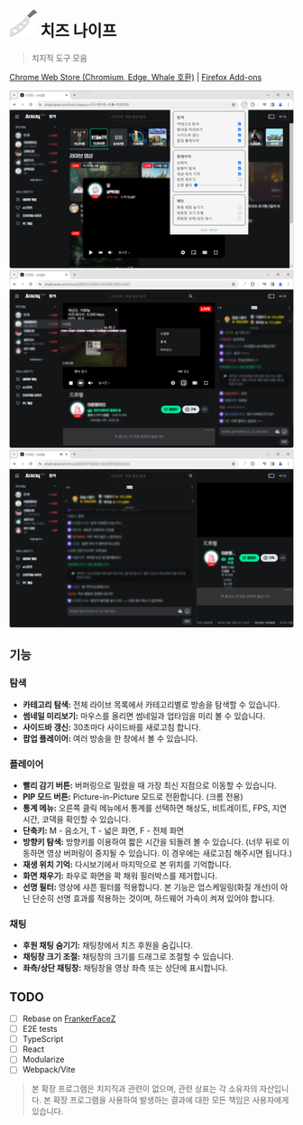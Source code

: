 # ![로고](./icon48.png) 치즈 나이프

> 치지직 도구 모음

[Chrome Web Store (Chromium, Edge, Whale 호환)](https://chromewebstore.google.com/detail/nfkfgkkhgglkgnlppncolmpekidapkjh) | [Firefox Add-ons](https://addons.mozilla.org/addon/%EC%B9%98%EC%A6%88-%EB%82%98%EC%9D%B4%ED%94%84-%EC%B9%98%EC%A7%80%EC%A7%81-%EB%8F%84%EA%B5%AC-%EB%AA%A8%EC%9D%8C/)

![스크린샷 1](./images/1.png)
![스크린샷 2](./images/2.png)
![스크린샷 3](./images/3.png)

## 기능

### 탐색

- **카테고리 탐색:** 전체 라이브 목록에서 카테고리별로 방송을 탐색할 수 있습니다.
- **썸네일 미리보기:** 마우스를 올리면 썸네일과 업타임을 미리 볼 수 있습니다.
- **사이드바 갱신:** 30초마다 사이드바를 새로고침 합니다.
- **팝업 플레이어:** 여러 방송을 한 창에서 볼 수 있습니다.

### 플레이어

- **빨리 감기 버튼:** 버퍼링으로 밀렸을 때 가장 최신 지점으로 이동할 수 있습니다.
- **PIP 모드 버튼:** Picture-in-Picture 모드로 전환합니다. (크롬 전용)
- **통계 메뉴:** 오른쪽 클릭 메뉴에서 통계를 선택하면 해상도, 비트레이트, FPS, 지연시간, 코덱을 확인할 수 있습니다.
- **단축키:** M - 음소거, T - 넓은 화면, F - 전체 화면
- **방향키 탐색:** 방향키를 이용하여 짧은 시간을 되돌려 볼 수 있습니다. (너무 뒤로 이동하면 영상 버퍼링이 중지될 수 있습니다. 이 경우에는 새로고침 해주시면 됩니다.)
- **재생 위치 기억:** 다시보기에서 마지막으로 본 위치를 기억합니다.
- **화면 채우기:** 좌우로 화면을 꽉 채워 필러박스를 제거합니다.
- **선명 필터:** 영상에 샤픈 필터를 적용합니다. 본 기능은 업스케일링(화질 개선)이 아닌 단순히 선명 효과를 적용하는 것이며, 하드웨어 가속이 켜져 있어야 합니다.

### 채팅

- **후원 채팅 숨기기:** 채팅창에서 치즈 후원을 숨깁니다.
- **채팅창 크기 조절:** 채팅창의 크기를 드래그로 조절할 수 있습니다.
- **좌측/상단 채팅창:** 채팅창을 영상 좌측 또는 상단에 표시합니다.

## TODO

- [ ] Rebase on [FrankerFaceZ](https://github.com/FrankerFaceZ/FrankerFaceZ)
- [ ] E2E tests
- [ ] TypeScript
- [ ] React
- [ ] Modularize
- [ ] Webpack/Vite

> 본 확장 프로그램은 치지직과 관련이 없으며, 관련 상표는 각 소유자의 자산입니다. 본 확장 프로그램을 사용하여 발생하는 결과에 대한 모든 책임은 사용자에게 있습니다.
